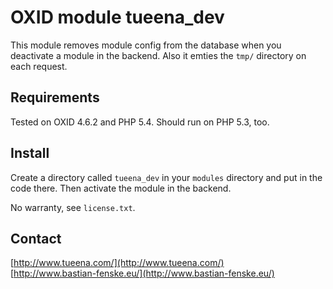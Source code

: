 OXID module tueena_dev
======================

This module removes module config from the database when you deactivate a module
in the backend. Also it emties the `tmp/` directory on each request.

Requirements
------------
Tested on OXID 4.6.2 and PHP 5.4. Should run on PHP 5.3, too.

Install
-------
Create a directory called `tueena_dev` in your `modules` directory and put in
the code there. Then activate the module in the backend.

No warranty, see `license.txt`.

Contact
-------
[http://www.tueena.com/](http://www.tueena.com/)  
[http://www.bastian-fenske.eu/](http://www.bastian-fenske.eu/)